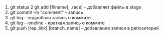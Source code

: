 1. git status
2 git add [filname], .(все) - добавляет файлы в stage
2. git commit -m "comment" - запись
3. git log - подробная запись о коммите
4. git log --oneline - краткая запись о коммите
5. git push [rep_link] [branch_name] - добавление записи в репозиторий